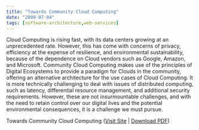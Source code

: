 ```yaml
---
title: "Towards Community Cloud Computing"
date: "2009-07-04"
tags: [software-architecture,web-services]
---
```


Cloud Computing is rising fast, with its data centers growing at an unprecedented rate. However, this has come with concerns of privacy, efficiency at the expense of resilience, and environmental sustainability, because of the dependence on Cloud vendors such as Google, Amazon, and Microsoft. Community Cloud Computing makes use of the principles of Digital Ecosystems to provide a paradigm for Clouds in the community, offering an alternative architecture for the use cases of Cloud Computing. It is more technically challenging to deal with issues of distributed computing, such as latency, differential resource management, and additional security requirements. However, these are not insurmountable challenges, and with the need to retain control over our digital lives and the potential environmental consequences, it is a challenge we must pursue.

Towards Community Cloud Computing ([Visit Site](http://bit.ly/kY0Gu) | [Download PDF](http://arxiv.org/pdf/0903.0694v2))
